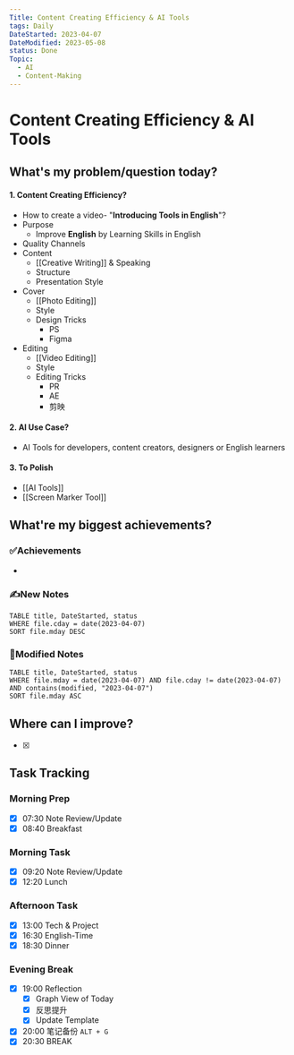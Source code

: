 ```yaml
---
Title: Content Creating Efficiency & AI Tools
tags: Daily
DateStarted: 2023-04-07
DateModified: 2023-05-08
status: Done
Topic:
  - AI
  - Content-Making
---
```


# Content Creating Efficiency & AI Tools

## What's my problem/question today?

#### 1. Content Creating Efficiency?

- How to create a video- "**Introducing Tools in English**"?
- Purpose
  - Improve **English** by Learning Skills in English
- Quality Channels
- Content
  - [[Creative Writing]] & Speaking
  - Structure
  - Presentation Style
- Cover
  - [[Photo Editing]]
  - Style
  - Design Tricks
    - PS
    - Figma
- Editing
  - [[Video Editing]]
  - Style
  - Editing Tricks
    - PR
    - AE
    - 剪映

#### 2. AI Use Case?

- AI Tools for developers, content creators, designers or English learners

#### 3. To Polish

- [[AI Tools]]
- [[Screen Marker Tool]]

## What're my biggest achievements?

### ✅Achievements

-

### ✍️New Notes

```dataview
TABLE title, DateStarted, status
WHERE file.cday = date(2023-04-07)
SORT file.mday DESC
```

### 📝Modified Notes

```dataview
TABLE title, DateStarted, status
WHERE file.mday = date(2023-04-07) AND file.cday != date(2023-04-07) AND contains(modified, "2023-04-07")
SORT file.mday ASC
```

## Where can I improve?

- [x]

## Task Tracking

### Morning Prep

- [x] 07:30 Note Review/Update
- [x] 08:40 Breakfast

### Morning Task

- [x] 09:20 Note Review/Update
- [x] 12:20 Lunch

### Afternoon Task

- [x] 13:00 Tech & Project
- [x] 16:30 English-Time
- [x] 18:30 Dinner

### Evening Break

- [x] 19:00 Reflection
  - [x] Graph View of Today
  - [x] 反思提升
  - [x] Update Template
- [x] 20:00 笔记备份 `ALT + G`
- [x] 20:30 BREAK
